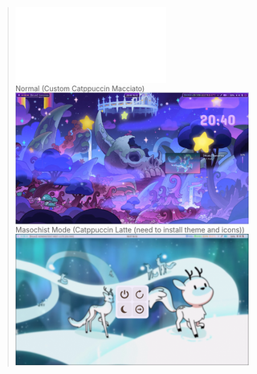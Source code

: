 > ![dependency](/dep.md)  
Normal (Custom Catppuccin Macciato)
![alt text](https://github.com/wilwe21/dots/blob/main/screens/1699906210.png?raw=true)
Masochist Mode (Catppuccin Latte (need to install theme and icons))
![alt text](https://raw.githubusercontent.com/wilwe21/dots/main/screens/light.png)
